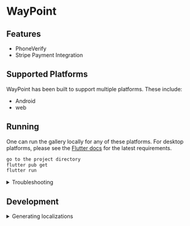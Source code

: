 # WayPoint

## Features

- PhoneVerify
- Stripe Payment Integration

## Supported Platforms

WayPoint has been built to support multiple platforms.
These include:

- Android
- web

## Running

One can run the gallery locally for any of these platforms. For desktop platforms,
please see the [Flutter docs](https://docs.flutter.dev/desktop) for the latest
requirements.

```bash
go to the project directory
flutter pub get
flutter run
```

<details>
<summary>Troubleshooting</summary>

### Flutter `stable` channel

```bash
flutter channel stable
flutter upgrade
```

</details>

## Development

<details>
  <summary>Generating localizations</summary>

If this is the first time building the Flutter Gallery, the localized
code will not be present in the project directory. However, after running
the application for the first time, a synthetic package will be generated
containing the app's localizations through importing
`package:flutter_gen/gen_l10n/`.

```bash
flutter pub get
flutter pub run grinder l10n
```

See separate [README](lib/l10n/README.md) for more details.
